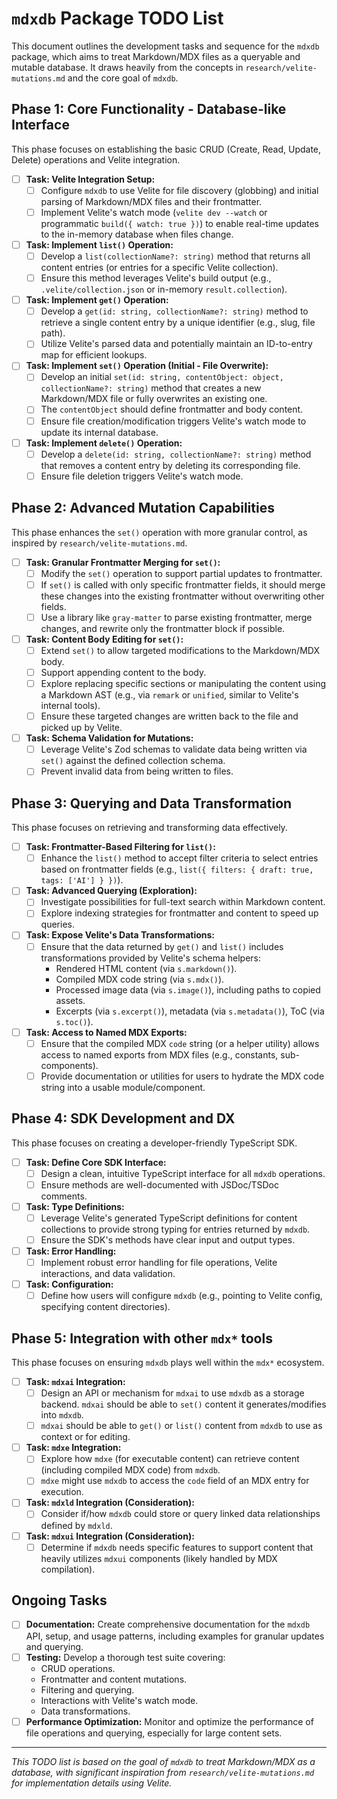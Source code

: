 # `mdxdb` Package TODO List

This document outlines the development tasks and sequence for the `mdxdb` package, which aims to treat Markdown/MDX files as a queryable and mutable database. It draws heavily from the concepts in `research/velite-mutations.md` and the core goal of `mdxdb`.

## Phase 1: Core Functionality - Database-like Interface

This phase focuses on establishing the basic CRUD (Create, Read, Update, Delete) operations and Velite integration.

-   [ ] **Task: Velite Integration Setup:**
    -   [ ] Configure `mdxdb` to use Velite for file discovery (globbing) and initial parsing of Markdown/MDX files and their frontmatter.
    -   [ ] Implement Velite's watch mode (`velite dev --watch` or programmatic `build({ watch: true })`) to enable real-time updates to the in-memory database when files change.
-   [ ] **Task: Implement `list()` Operation:**
    -   [ ] Develop a `list(collectionName?: string)` method that returns all content entries (or entries for a specific Velite collection).
    -   [ ] Ensure this method leverages Velite's build output (e.g., `.velite/collection.json` or in-memory `result.collection`).
-   [ ] **Task: Implement `get()` Operation:**
    -   [ ] Develop a `get(id: string, collectionName?: string)` method to retrieve a single content entry by a unique identifier (e.g., slug, file path).
    -   [ ] Utilize Velite's parsed data and potentially maintain an ID-to-entry map for efficient lookups.
-   [ ] **Task: Implement `set()` Operation (Initial - File Overwrite):**
    -   [ ] Develop an initial `set(id: string, contentObject: object, collectionName?: string)` method that creates a new Markdown/MDX file or fully overwrites an existing one.
    -   [ ] The `contentObject` should define frontmatter and body content.
    -   [ ] Ensure file creation/modification triggers Velite's watch mode to update its internal database.
-   [ ] **Task: Implement `delete()` Operation:**
    -   [ ] Develop a `delete(id: string, collectionName?: string)` method that removes a content entry by deleting its corresponding file.
    -   [ ] Ensure file deletion triggers Velite's watch mode.

## Phase 2: Advanced Mutation Capabilities

This phase enhances the `set()` operation with more granular control, as inspired by `research/velite-mutations.md`.

-   [ ] **Task: Granular Frontmatter Merging for `set()`:**
    -   [ ] Modify the `set()` operation to support partial updates to frontmatter.
    -   [ ] If `set()` is called with only specific frontmatter fields, it should merge these changes into the existing frontmatter without overwriting other fields.
    -   [ ] Use a library like `gray-matter` to parse existing frontmatter, merge changes, and rewrite only the frontmatter block if possible.
-   [ ] **Task: Content Body Editing for `set()`:**
    -   [ ] Extend `set()` to allow targeted modifications to the Markdown/MDX body.
    -   [ ] Support appending content to the body.
    -   [ ] Explore replacing specific sections or manipulating the content using a Markdown AST (e.g., via `remark` or `unified`, similar to Velite's internal tools).
    -   [ ] Ensure these targeted changes are written back to the file and picked up by Velite.
-   [ ] **Task: Schema Validation for Mutations:**
    -   [ ] Leverage Velite's Zod schemas to validate data being written via `set()` against the defined collection schema.
    -   [ ] Prevent invalid data from being written to files.

## Phase 3: Querying and Data Transformation

This phase focuses on retrieving and transforming data effectively.

-   [ ] **Task: Frontmatter-Based Filtering for `list()`:**
    -   [ ] Enhance the `list()` method to accept filter criteria to select entries based on frontmatter fields (e.g., `list({ filters: { draft: true, tags: ['AI'] } })`).
-   [ ] **Task: Advanced Querying (Exploration):**
    -   [ ] Investigate possibilities for full-text search within Markdown content.
    -   [ ] Explore indexing strategies for frontmatter and content to speed up queries.
-   [ ] **Task: Expose Velite's Data Transformations:**
    -   [ ] Ensure that the data returned by `get()` and `list()` includes transformations provided by Velite's schema helpers:
        -   Rendered HTML content (via `s.markdown()`).
        -   Compiled MDX code string (via `s.mdx()`).
        -   Processed image data (via `s.image()`), including paths to copied assets.
        -   Excerpts (via `s.excerpt()`), metadata (via `s.metadata()`), ToC (via `s.toc()`).
-   [ ] **Task: Access to Named MDX Exports:**
    -   [ ] Ensure that the compiled MDX `code` string (or a helper utility) allows access to named exports from MDX files (e.g., constants, sub-components).
    -   [ ] Provide documentation or utilities for users to hydrate the MDX code string into a usable module/component.

## Phase 4: SDK Development and DX

This phase focuses on creating a developer-friendly TypeScript SDK.

-   [ ] **Task: Define Core SDK Interface:**
    -   [ ] Design a clean, intuitive TypeScript interface for all `mdxdb` operations.
    -   [ ] Ensure methods are well-documented with JSDoc/TSDoc comments.
-   [ ] **Task: Type Definitions:**
    -   [ ] Leverage Velite's generated TypeScript definitions for content collections to provide strong typing for entries returned by `mdxdb`.
    -   [ ] Ensure the SDK's methods have clear input and output types.
-   [ ] **Task: Error Handling:**
    -   [ ] Implement robust error handling for file operations, Velite interactions, and data validation.
-   [ ] **Task: Configuration:**
    -   [ ] Define how users will configure `mdxdb` (e.g., pointing to Velite config, specifying content directories).

## Phase 5: Integration with other `mdx*` tools

This phase focuses on ensuring `mdxdb` plays well within the `mdx*` ecosystem.

-   [ ] **Task: `mdxai` Integration:**
    -   [ ] Design an API or mechanism for `mdxai` to use `mdxdb` as a storage backend. `mdxai` should be able to `set()` content it generates/modifies into `mdxdb`.
    -   [ ] `mdxai` should be able to `get()` or `list()` content from `mdxdb` to use as context or for editing.
-   [ ] **Task: `mdxe` Integration:**
    -   [ ] Explore how `mdxe` (for executable content) can retrieve content (including compiled MDX code) from `mdxdb`.
    -   [ ] `mdxe` might use `mdxdb` to access the `code` field of an MDX entry for execution.
-   [ ] **Task: `mdxld` Integration (Consideration):**
    -   [ ] Consider if/how `mdxdb` could store or query linked data relationships defined by `mdxld`.
-   [ ] **Task: `mdxui` Integration (Consideration):**
    -   [ ] Determine if `mdxdb` needs specific features to support content that heavily utilizes `mdxui` components (likely handled by MDX compilation).

## Ongoing Tasks

-   [ ] **Documentation:** Create comprehensive documentation for the `mdxdb` API, setup, and usage patterns, including examples for granular updates and querying.
-   [ ] **Testing:** Develop a thorough test suite covering:
    -   CRUD operations.
    -   Frontmatter and content mutations.
    -   Filtering and querying.
    -   Interactions with Velite's watch mode.
    -   Data transformations.
-   [ ] **Performance Optimization:** Monitor and optimize the performance of file operations and querying, especially for large content sets.

---
*This TODO list is based on the goal of `mdxdb` to treat Markdown/MDX as a database, with significant inspiration from `research/velite-mutations.md` for implementation details using Velite.*
